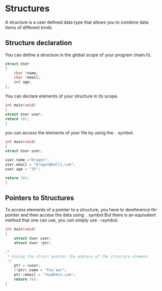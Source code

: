 # Structures
A structure is a user defined data type that allows you to combine data items of different kinds
## Structure declaration
You can define a structure in the global scope of your program (main.h).

```c
struct User
{
	char *name;
	char *email;
	int age;
};
```
You can declare elements of your structure in its scope.

```c
int main(void)
{
struct User user;
return (0);
}
```
you can access the elements of your file by using the `.` symbol.

```c
int main(void)
{
struct User user;

user.name ="Dragon";
user.email = "Dragon@balls.com";
user.age = "35";

return (0);
}
```

##  Pointers to Structures

To access elements of a pointer to a structure, you have to dereference thr pointer and then access the data using `.` symbol.But there is an equivalent method that one can use, you can simply use `->`symbol.

```c
int main(void)
{
	struct User user;
	struct User *ptr;

/*
 * Giving the struct pointer the address of the structure element
 */
	ptr = &user;
	(*ptr).name = "Foo bar";
	ptr->email = "foo@hbtn.com";
	return (0);
}






